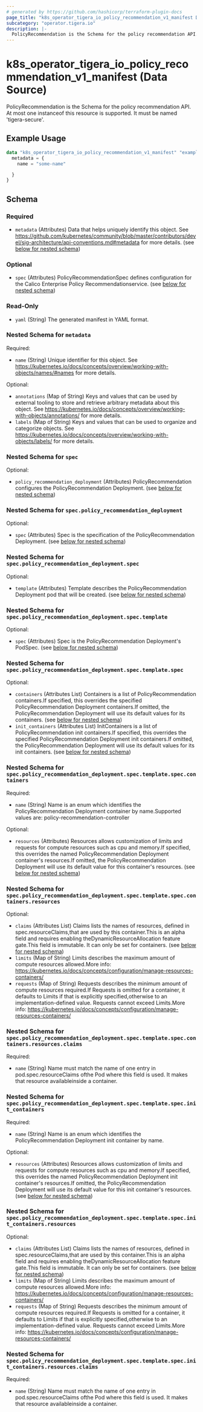 ```yaml
---
# generated by https://github.com/hashicorp/terraform-plugin-docs
page_title: "k8s_operator_tigera_io_policy_recommendation_v1_manifest Data Source - terraform-provider-k8s"
subcategory: "operator.tigera.io"
description: |-
  PolicyRecommendation is the Schema for the policy recommendation API. At most one instanceof this resource is supported. It must be named 'tigera-secure'.
---
```


# k8s_operator_tigera_io_policy_recommendation_v1_manifest (Data Source)

PolicyRecommendation is the Schema for the policy recommendation API. At most one instanceof this resource is supported. It must be named 'tigera-secure'.

## Example Usage

```terraform
data "k8s_operator_tigera_io_policy_recommendation_v1_manifest" "example" {
  metadata = {
    name = "some-name"

  }
}
```

<!-- schema generated by tfplugindocs -->
## Schema

### Required

- `metadata` (Attributes) Data that helps uniquely identify this object. See https://github.com/kubernetes/community/blob/master/contributors/devel/sig-architecture/api-conventions.md#metadata for more details. (see [below for nested schema](#nestedatt--metadata))

### Optional

- `spec` (Attributes) PolicyRecommendationSpec defines configuration for the Calico Enterprise Policy Recommendationservice. (see [below for nested schema](#nestedatt--spec))

### Read-Only

- `yaml` (String) The generated manifest in YAML format.

<a id="nestedatt--metadata"></a>
### Nested Schema for `metadata`

Required:

- `name` (String) Unique identifier for this object. See https://kubernetes.io/docs/concepts/overview/working-with-objects/names/#names for more details.

Optional:

- `annotations` (Map of String) Keys and values that can be used by external tooling to store and retrieve arbitrary metadata about this object. See https://kubernetes.io/docs/concepts/overview/working-with-objects/annotations/ for more details.
- `labels` (Map of String) Keys and values that can be used to organize and categorize objects. See https://kubernetes.io/docs/concepts/overview/working-with-objects/labels/ for more details.


<a id="nestedatt--spec"></a>
### Nested Schema for `spec`

Optional:

- `policy_recommendation_deployment` (Attributes) PolicyRecommendation configures the PolicyRecommendation Deployment. (see [below for nested schema](#nestedatt--spec--policy_recommendation_deployment))

<a id="nestedatt--spec--policy_recommendation_deployment"></a>
### Nested Schema for `spec.policy_recommendation_deployment`

Optional:

- `spec` (Attributes) Spec is the specification of the PolicyRecommendation Deployment. (see [below for nested schema](#nestedatt--spec--policy_recommendation_deployment--spec))

<a id="nestedatt--spec--policy_recommendation_deployment--spec"></a>
### Nested Schema for `spec.policy_recommendation_deployment.spec`

Optional:

- `template` (Attributes) Template describes the PolicyRecommendation Deployment pod that will be created. (see [below for nested schema](#nestedatt--spec--policy_recommendation_deployment--spec--template))

<a id="nestedatt--spec--policy_recommendation_deployment--spec--template"></a>
### Nested Schema for `spec.policy_recommendation_deployment.spec.template`

Optional:

- `spec` (Attributes) Spec is the PolicyRecommendation Deployment's PodSpec. (see [below for nested schema](#nestedatt--spec--policy_recommendation_deployment--spec--template--spec))

<a id="nestedatt--spec--policy_recommendation_deployment--spec--template--spec"></a>
### Nested Schema for `spec.policy_recommendation_deployment.spec.template.spec`

Optional:

- `containers` (Attributes List) Containers is a list of PolicyRecommendation containers.If specified, this overrides the specified PolicyRecommendation Deployment containers.If omitted, the PolicyRecommendation Deployment will use its default values for its containers. (see [below for nested schema](#nestedatt--spec--policy_recommendation_deployment--spec--template--spec--containers))
- `init_containers` (Attributes List) InitContainers is a list of PolicyRecommendation init containers.If specified, this overrides the specified PolicyRecommendation Deployment init containers.If omitted, the PolicyRecommendation Deployment will use its default values for its init containers. (see [below for nested schema](#nestedatt--spec--policy_recommendation_deployment--spec--template--spec--init_containers))

<a id="nestedatt--spec--policy_recommendation_deployment--spec--template--spec--containers"></a>
### Nested Schema for `spec.policy_recommendation_deployment.spec.template.spec.containers`

Required:

- `name` (String) Name is an enum which identifies the PolicyRecommendation Deployment container by name.Supported values are: policy-recommendation-controller

Optional:

- `resources` (Attributes) Resources allows customization of limits and requests for compute resources such as cpu and memory.If specified, this overrides the named PolicyRecommendation Deployment container's resources.If omitted, the PolicyRecommendation Deployment will use its default value for this container's resources. (see [below for nested schema](#nestedatt--spec--policy_recommendation_deployment--spec--template--spec--containers--resources))

<a id="nestedatt--spec--policy_recommendation_deployment--spec--template--spec--containers--resources"></a>
### Nested Schema for `spec.policy_recommendation_deployment.spec.template.spec.containers.resources`

Optional:

- `claims` (Attributes List) Claims lists the names of resources, defined in spec.resourceClaims,that are used by this container.This is an alpha field and requires enabling theDynamicResourceAllocation feature gate.This field is immutable. It can only be set for containers. (see [below for nested schema](#nestedatt--spec--policy_recommendation_deployment--spec--template--spec--containers--resources--claims))
- `limits` (Map of String) Limits describes the maximum amount of compute resources allowed.More info: https://kubernetes.io/docs/concepts/configuration/manage-resources-containers/
- `requests` (Map of String) Requests describes the minimum amount of compute resources required.If Requests is omitted for a container, it defaults to Limits if that is explicitly specified,otherwise to an implementation-defined value. Requests cannot exceed Limits.More info: https://kubernetes.io/docs/concepts/configuration/manage-resources-containers/

<a id="nestedatt--spec--policy_recommendation_deployment--spec--template--spec--containers--resources--claims"></a>
### Nested Schema for `spec.policy_recommendation_deployment.spec.template.spec.containers.resources.claims`

Required:

- `name` (String) Name must match the name of one entry in pod.spec.resourceClaims ofthe Pod where this field is used. It makes that resource availableinside a container.




<a id="nestedatt--spec--policy_recommendation_deployment--spec--template--spec--init_containers"></a>
### Nested Schema for `spec.policy_recommendation_deployment.spec.template.spec.init_containers`

Required:

- `name` (String) Name is an enum which identifies the PolicyRecommendation Deployment init container by name.

Optional:

- `resources` (Attributes) Resources allows customization of limits and requests for compute resources such as cpu and memory.If specified, this overrides the named PolicyRecommendation Deployment init container's resources.If omitted, the PolicyRecommendation Deployment will use its default value for this init container's resources. (see [below for nested schema](#nestedatt--spec--policy_recommendation_deployment--spec--template--spec--init_containers--resources))

<a id="nestedatt--spec--policy_recommendation_deployment--spec--template--spec--init_containers--resources"></a>
### Nested Schema for `spec.policy_recommendation_deployment.spec.template.spec.init_containers.resources`

Optional:

- `claims` (Attributes List) Claims lists the names of resources, defined in spec.resourceClaims,that are used by this container.This is an alpha field and requires enabling theDynamicResourceAllocation feature gate.This field is immutable. It can only be set for containers. (see [below for nested schema](#nestedatt--spec--policy_recommendation_deployment--spec--template--spec--init_containers--resources--claims))
- `limits` (Map of String) Limits describes the maximum amount of compute resources allowed.More info: https://kubernetes.io/docs/concepts/configuration/manage-resources-containers/
- `requests` (Map of String) Requests describes the minimum amount of compute resources required.If Requests is omitted for a container, it defaults to Limits if that is explicitly specified,otherwise to an implementation-defined value. Requests cannot exceed Limits.More info: https://kubernetes.io/docs/concepts/configuration/manage-resources-containers/

<a id="nestedatt--spec--policy_recommendation_deployment--spec--template--spec--init_containers--resources--claims"></a>
### Nested Schema for `spec.policy_recommendation_deployment.spec.template.spec.init_containers.resources.claims`

Required:

- `name` (String) Name must match the name of one entry in pod.spec.resourceClaims ofthe Pod where this field is used. It makes that resource availableinside a container.
